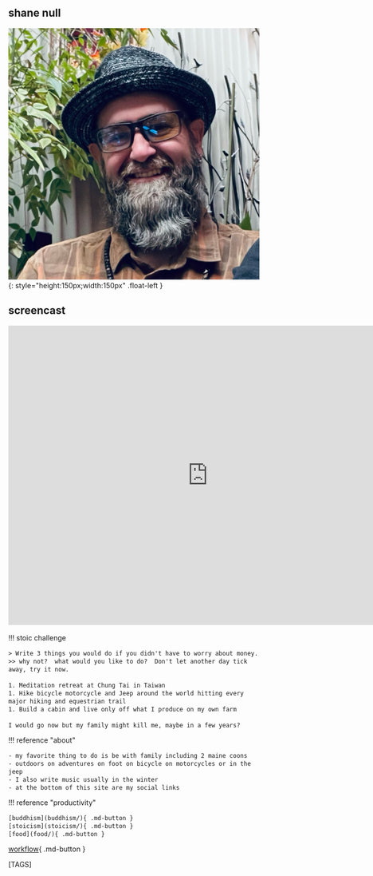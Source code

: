 
## shane null

![shane null](images/shane0.png){: style="height:150px;width:150px" .float-left }

## screencast

<iframe width="800" height="600" src="https://www.youtube.com/embed/ET8tI10G0lo" title="shanenull.com screencast" frameborder="0" allow="accelerometer; autoplay; clipboard-write; encrypted-media; gyroscope; picture-in-picture; web-share" allowfullscreen></iframe>

!!! stoic challenge

    > Write 3 things you would do if you didn't have to worry about money.
    >> why not?  what would you like to do?  Don't let another day tick away, try it now.

    1. Meditation retreat at Chung Tai in Taiwan
    1. Hike bicycle motorcycle and Jeep around the world hitting every major hiking and equestrian trail
    1. Build a cabin and live only off what I produce on my own farm

    I would go now but my family might kill me, maybe in a few years?

!!! reference "about"

    - my favorite thing to do is be with family including 2 maine coons
    - outdoors on adventures on foot on bicycle on motorcycles or in the jeep
    - I also write music usually in the winter
    - at the bottom of this site are my social links 

!!! reference "productivity"

    [buddhism](buddhism/){ .md-button } 
    [stoicism](stoicism/){ .md-button }
    [food](food/){ .md-button } 

[workflow](_workflow.md){ .md-button }

[TAGS]
